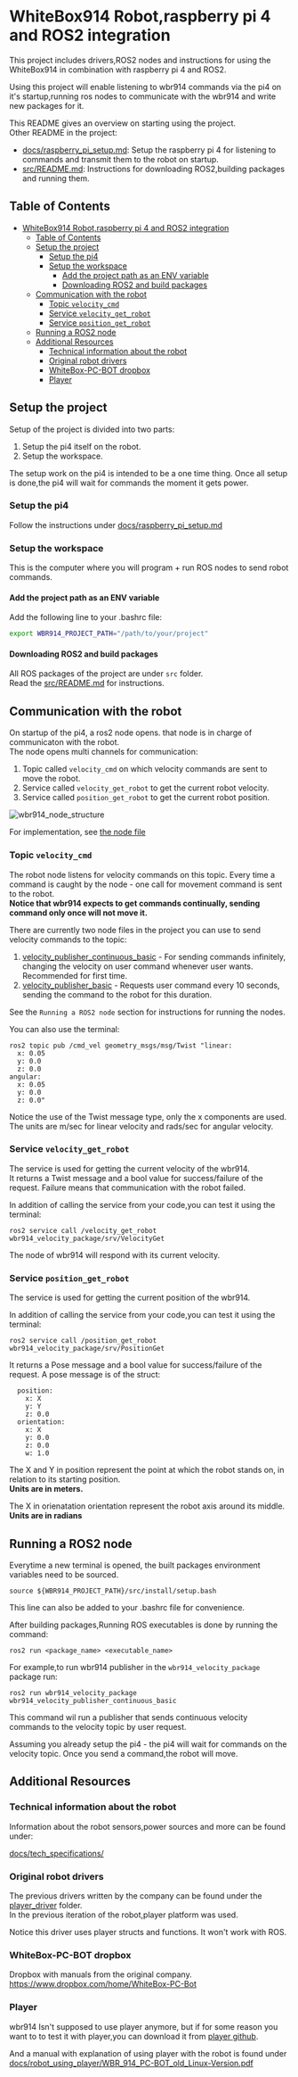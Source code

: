 # WhiteBox914 Robot,raspberry pi 4 and ROS2 integration

This project includes drivers,ROS2 nodes and instructions for using the WhiteBox914 in combination with raspberry pi 4 and ROS2.

Using this project will enable listening to wbr914 commands via the pi4 on it's startup,running ros nodes to communicate with the wbr914 and write new packages for it.

This README gives an overview on starting using the project.  
Other README in the project:

- [docs/raspberry_pi_setup.md](docs/raspberry_pi_setup.md): Setup the raspberry pi 4 for listening to commands and transmit them to the robot on startup.
- [src/README.md](src/README.md): Instructions for downloading ROS2,building packages and running them.

## Table of Contents

- [WhiteBox914 Robot,raspberry pi 4 and ROS2 integration](#whitebox914-robotraspberry-pi-4-and-ros2-integration)
  - [Table of Contents](#table-of-contents)
  - [Setup the project](#setup-the-project)
    - [Setup the pi4](#setup-the-pi4)
    - [Setup the workspace](#setup-the-workspace)
      - [Add the project path as an ENV variable](#add-the-project-path-as-an-env-variable)
      - [Downloading ROS2 and build packages](#downloading-ros2-and-build-packages)
  - [Communication with the robot](#communication-with-the-robot)
    - [Topic `velocity_cmd`](#topic-velocity_cmd)
    - [Service `velocity_get_robot`](#service-velocity_get_robot)
    - [Service `position_get_robot`](#service-position_get_robot)
  - [Running a ROS2 node](#running-a-ros2-node)
  - [Additional Resources](#additional-resources)
    - [Technical information about the robot](#technical-information-about-the-robot)
    - [Original robot drivers](#original-robot-drivers)
    - [WhiteBox-PC-BOT dropbox](#whitebox-pc-bot-dropbox)
    - [Player](#player)

## Setup the project

Setup of the project is divided into two parts:

1) Setup the pi4 itself on the robot.
2) Setup the workspace.

The setup work on the pi4 is intended to be a one time thing.
Once all setup is done,the pi4 will wait for commands the moment it gets power.

### Setup the pi4

Follow the instructions under [docs/raspberry_pi_setup.md](docs/raspberry_pi_setup.md)

### Setup the workspace

This is the computer where you will program + run ROS nodes to send robot commands.

#### Add the project path as an ENV variable

Add the following line to your .bashrc file:

```bash
export WBR914_PROJECT_PATH="/path/to/your/project"
```

#### Downloading ROS2 and build packages

All ROS packages of the project are under `src` folder.  
Read the [src/README.md](src/README.md) for instructions.

## Communication with the robot

On startup of the pi4, a ros2 node opens. that node is in charge of communicaton with the robot.  
The node opens multi channels for communication:

1) Topic called `velocity_cmd` on which velocity commands are sent to move the robot.
2) Service called `velocity_get_robot` to get the current robot velocity.
3) Service called `position_get_robot` to get the current robot position.

![wbr914_node_structure](docs/photos/wbr914_node_structure.png)

For implementation, see [the node file](src/wbr914_velocity_package/include/wbr914_velocity_package/velocity_listener.h)

### Topic `velocity_cmd`

The robot node listens for velocity commands on this topic.
Every time a command is caught by the node - one call for movement command is sent to the robot.  
**Notice that wbr914 expects to get commands continually, sending command only once will not move it.**

There are currently two node files in the project you can use to send velocity commands to the topic:

1) [velocity_publisher_continuous_basic](src/wbr914_velocity_package/include/wbr914_velocity_package/velocity_publisher_continuous_basic.h) - For sending commands infinitely, changing the velocity on user command whenever user wants. Recommended for first time.
2) [velocity_publisher_basic](src/wbr914_velocity_package/include/wbr914_velocity_package/velocity_publisher_basic.h) - Requests user command every 10 seconds, sending the command to the robot for this duration.

See the `Running a ROS2 node` section for instructions for running the nodes.

You can also use the terminal:

```shell
ros2 topic pub /cmd_vel geometry_msgs/msg/Twist "linear:
  x: 0.05
  y: 0.0
  z: 0.0
angular:
  x: 0.05
  y: 0.0
  z: 0.0"
```

Notice the use of the Twist message type, only the x components are used.
The units are m/sec for linear velocity and rads/sec for angular velocity.

### Service `velocity_get_robot`

The service is used for getting the current velocity of the wbr914.  
It returns a Twist message and a bool value for success/failure of the request.
Failure means that communication with the robot failed.

In addition of calling the service from your code,you can test it using the terminal:

```shell
ros2 service call /velocity_get_robot wbr914_velocity_package/srv/VelocityGet
```

The node of wbr914 will respond with its current velocity.

### Service `position_get_robot`

The service is used for getting the current position of the wbr914.

In addition of calling the service from your code,you can test it using the terminal:

```shell
ros2 service call /position_get_robot wbr914_velocity_package/srv/PositionGet 
```

It returns a Pose message and a bool value for success/failure of the request.
A pose message is of the struct:

```shell
  position:
    x: X
    y: Y
    z: 0.0
  orientation:
    x: X
    y: 0.0
    z: 0.0
    w: 1.0
```

The X and Y in position represent the point at which the robot stands on, in relation to its starting position.  
**Units are in meters.**  

The X in orienatation orientation represent the robot axis around its middle.  
 **Units are in radians**

## Running a ROS2 node

Everytime a new terminal is opened, the built packages environment variables need to be sourced.

```shell
source ${WBR914_PROJECT_PATH}/src/install/setup.bash
```

This line can also be added to your .bashrc file for convenience.

After building packages,Running ROS executables is done by running the command:

```shell
ros2 run <package_name> <executable_name>
```

For example,to run wbr914 publisher in the `wbr914_velocity_package` package run:

```shell
ros2 run wbr914_velocity_package wbr914_velocity_publisher_continuous_basic
```

This command wil run a publisher that sends continuous velocity commands to the velocity topic by user request.

Assuming you already setup the pi4 - the pi4 will wait for commands on the velocity topic. Once you send a command,the robot will move.

## Additional Resources

### Technical information about the robot

Information about the robot sensors,power sources and more can be found under:

[docs/tech_specifications/](docs/tech_specifications/)

### Original robot drivers

The previous drivers written by the company can be found under the [player_driver](/player_driver) folder.  
In the previous iteration of the robot,player platform was used.

Notice this driver uses player structs and functions. It won't work with ROS.

### WhiteBox-PC-BOT dropbox

Dropbox with manuals from the original company.
https://www.dropbox.com/home/WhiteBox-PC-Bot

### Player

wbr914 Isn't supposed to use player anymore, but if for some reason you want to to test it with player,you can download it from [player github](https://github.com/playerproject/player).

And a manual with explanation of using player with the robot is found under [docs/robot_using_player/WBR_914_PC-BOT_old_Linux-Version.pdf](docs/robot_using_player/WBR_914_PC-BOT_old_Linux-Version.pdf)
